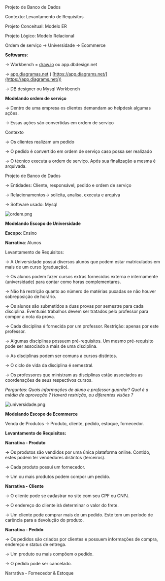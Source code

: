
Projeto de Banco de Dados

Contexto: Levantamento de Requisitos

Projeto Conceitual: Modelo ER

Projeto Lógico: Modelo Relacional

Ordem de serviço → Universidade → Ecommerce

**Softwares**:

→ Workbench = [draw.io](http://draw.io) ou app.dbdesign.net

→ [app.diagramas.net](http://app.diagramas.net) ( [https://app.diagrams.net/](https://app.diagrams.net/))

→ DB designer ou Mysql Workbench

**Modelando ordem de serviço**

→ Dentro de uma empresa os clientes demandam ao helpdesk algumas ações.

→ Essas ações são convertidas em ordem de serviço

Contexto

→ Os clientes realizam um pedido

→ O pedido é convertido em ordem de serviço caso possa ser realizado

→ O técnico executa a ordem de serviço. Após sua finalização a mesma é arquivada.

Projeto de Banco de Dados

→ Entidades: Cliente, responsável, pedido e ordem de serviço

→ Relacionamentos→ solicita, analisa, executa e arquiva

→ Software usado: Mysql

![ordem.png](https://s3-us-west-2.amazonaws.com/secure.notion-static.com/f75ea49f-ec98-40da-8b5f-444fea6761b2/ordem.png)

**Modelando Escopo de Universidade**

**Escopo**: Ensino

 **Narrativa**: Alunos

Levantamento de Requisitos:

→ A Universidade possui diversos alunos que podem estar matriculados em mais de um curso (graduação).

→ Os alunos podem fazer cursos extras fornecidos externa e internamente (universidade) para contar como horas complementares.

→ Não há restrição quanto ao número de matérias puxadas se não houver sobreposição de horário.

→ Os alunos são submetidos a duas provas por semestre para cada disciplina. Eventuais trabalhos devem ser  tratados pelo professor para compor a nota da prova.

→ Cada disciplina é fornecida por um professor. Restrição: apenas por este professor.

→ Algumas disciplinas possuem pré-requisitos. Um mesmo pré-requisito pode ser associado a mais de uma disciplina.

→ As disciplinas podem ser comuns a cursos distintos.

→ O ciclo de vida da disciplina é semestral.

→ Os professores que ministram as disciplinas estão associados as coordenações de seus respectivos cursos.

*Perguntas*: *Quais informações de aluno e professor guardar? Qual é a média de aprovação ? Haverá restrição, ou diferentes visões ?*

![universidade.png](https://s3-us-west-2.amazonaws.com/secure.notion-static.com/56ae1f1f-36ae-47b1-bcd5-1211be093a43/universidade.png)

**Modelando Escopo de Ecommerce**

Venda de Produtos → Produto, cliente, pedido, estoque, fornecedor.

**Levantamento de Requisitos:**

**Narrativa - Produto**

→ Os produtos são vendidos por uma única plataforma online. Contido, estes podem ter vendedores distintos (terceiros).

→ Cada produto possui um fornecedor.

→ Um ou mais produtos podem compor um pedido.

**Narrativa - Cliente** 

→ O cliente pode se cadastrar no site com seu CPF ou CNPJ.

→ O endereço do cliente irá determinar o valor do frete.

→ Um cliente pode comprar mais de um pedido. Este tem um período de carência para a devolução do produto.

**Narrativa - Pedido**

→ Os pedidos são criados por clientes e possuem informações de compra, endereço e status de entrega. 

→ Um produto ou mais compõem o pedido.

→ O pedido pode ser cancelado.

Narrativa - Fornecedor & Estoque